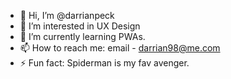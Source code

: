 - 👋 Hi, I’m @darrianpeck
- 👀 I’m interested in UX Design
- 🌱 I’m currently learning PWAs. 
- 📫 How to reach me: email - darrian98@me.com
- ⚡ Fun fact: Spiderman is my fav avenger.

<!---
darrianpeck/darrianpeck is a ✨ special ✨ repository because its `README.md` (this file) appears on your GitHub profile.
You can click the Preview link to take a look at your changes.
--->
